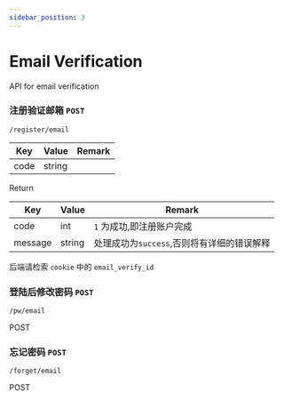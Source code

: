 ```yaml
---
sidebar_position: 3
---
```

# Email Verification

API for email verification


### 注册验证邮箱 `POST`

```
/register/email
```

|Key| Value|Remark|
|-|-|-|
|code|string||

Return

|Key| Value|Remark|
|-|-|-|
|code|int|`1` 为成功,即注册账户完成|
|message|string|处理成功为`success`,否则将有详细的错误解释|

后端请检索 `cookie` 中的 `email_verify_id`

### 登陆后修改密码 `POST`
```
/pw/email
```
POST



### 忘记密码 `POST`
```
/forget/email
```

POST

